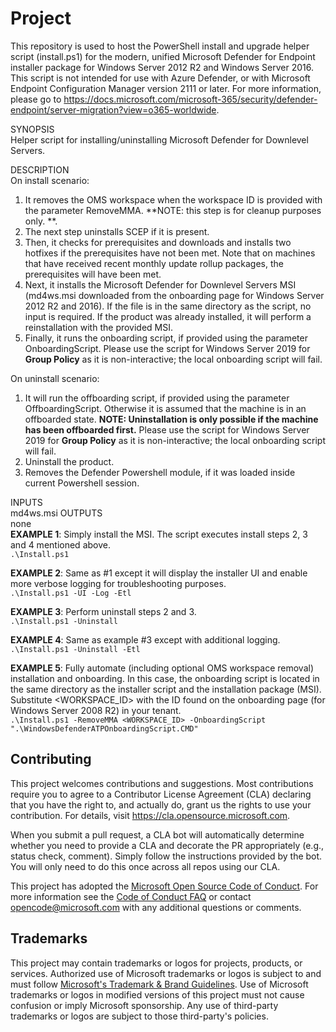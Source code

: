 # Project

This repository is used to host the PowerShell install and upgrade helper script (install.ps1) for the modern, unified Microsoft Defender for Endpoint installer package for Windows Server 2012 R2 and Windows Server 2016. This script is not intended for use with Azure Defender, or with Microsoft Endpoint Configuration Manager version 2111 or later. For more information, please go to https://docs.microsoft.com/microsoft-365/security/defender-endpoint/server-migration?view=o365-worldwide.

SYNOPSIS  
Helper script for installing/uninstalling Microsoft Defender for Downlevel Servers.

DESCRIPTION  
On install scenario:
1. It removes the OMS workspace when the workspace ID is provided with the parameter RemoveMMA. **NOTE: this step is for cleanup purposes only. **.
2. The next step uninstalls SCEP if it is present.
3. Then, it checks for prerequisites and downloads and installs two hotfixes if the prerequisites have not been met. Note that on machines that have received recent  monthly update rollup packages, the prerequisites will have been met.
4. Next, it installs the Microsoft Defender for Downlevel Servers MSI (md4ws.msi downloaded from the onboarding page for Windows Server 2012 R2 and 2016). If the file is in the same directory as the script, no input is required. If the product was already installed, it will perform a reinstallation with the provided MSI.
5. Finally, it runs the onboarding script, if provided using the parameter OnboardingScript. Please use the script for Windows Server 2019 for **Group Policy** as it is non-interactive; the local onboarding script will fail.

On uninstall scenario:
1. It will run the offboarding script, if provided using the parameter OffboardingScript. Otherwise it is assumed that the machine is in an offboarded state. **NOTE: Uninstallation is only possible if the machine has been offboarded first.** Please use the script for Windows Server 2019 for **Group Policy** as it is non-interactive; the local onboarding script will fail.
2. Uninstall the product.
3. Removes the Defender Powershell module, if it was loaded inside current Powershell session.

INPUTS  
    md4ws.msi
OUTPUTS  
    none  
**EXAMPLE 1**: Simply install the MSI. The script executes install steps 2, 3 and 4 mentioned above.  
```.\Install.ps1```  

**EXAMPLE 2**: Same as #1 except it will display the installer UI and enable more verbose logging for troubleshooting purposes.  
```.\Install.ps1 -UI -Log -Etl```  

**EXAMPLE 3**: Perform uninstall steps 2 and 3.  
```.\Install.ps1 -Uninstall```   

**EXAMPLE 4**: Same as example #3 except with additional logging.  
```.\Install.ps1 -Uninstall -Etl```  

**EXAMPLE 5**: Fully automate (including optional OMS workspace removal) installation and onboarding. In this case, the onboarding script is located in the same directory as the installer script and the installation package (MSI). Substitute <WORKSPACE_ID> with the ID found on the onboarding page (for Windows Server 2008 R2) in your tenant.  
```.\Install.ps1 -RemoveMMA <WORKSPACE_ID> -OnboardingScript ".\WindowsDefenderATPOnboardingScript.CMD"```  

## Contributing

This project welcomes contributions and suggestions.  Most contributions require you to agree to a
Contributor License Agreement (CLA) declaring that you have the right to, and actually do, grant us
the rights to use your contribution. For details, visit https://cla.opensource.microsoft.com.

When you submit a pull request, a CLA bot will automatically determine whether you need to provide
a CLA and decorate the PR appropriately (e.g., status check, comment). Simply follow the instructions
provided by the bot. You will only need to do this once across all repos using our CLA.

This project has adopted the [Microsoft Open Source Code of Conduct](https://opensource.microsoft.com/codeofconduct/).
For more information see the [Code of Conduct FAQ](https://opensource.microsoft.com/codeofconduct/faq/) or
contact [opencode@microsoft.com](mailto:opencode@microsoft.com) with any additional questions or comments.

## Trademarks

This project may contain trademarks or logos for projects, products, or services. Authorized use of Microsoft 
trademarks or logos is subject to and must follow 
[Microsoft's Trademark & Brand Guidelines](https://www.microsoft.com/en-us/legal/intellectualproperty/trademarks/usage/general).
Use of Microsoft trademarks or logos in modified versions of this project must not cause confusion or imply Microsoft sponsorship.
Any use of third-party trademarks or logos are subject to those third-party's policies.
